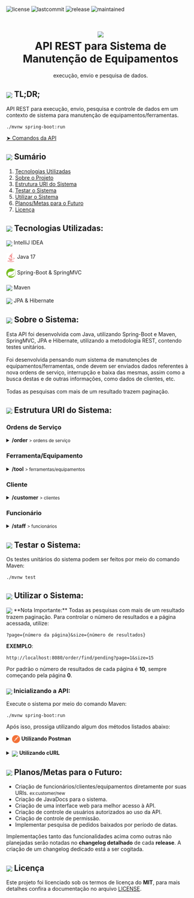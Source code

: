 ![license](https://img.shields.io/github/license/imalric/ToolAndEquipmentAPI?style=for-the-badge&color=blueviolet)
![lastcommit](https://img.shields.io/github/last-commit/imalric/ToolAndEquipmentAPI?style=for-the-badge)
![release](https://img.shields.io/github/release-date/imalric/ToolAndEquipmentAPI?style=for-the-badge) 
![maintained](https://img.shields.io/badge/maintained-no%20(since%2017/02/2023)-inactive?style=for-the-badge)

<span align="center">
    <h1 style="font-weight:bold">
    <img width="40" style="vertical-align:middle" src="https://em-content.zobj.net/thumbs/120/microsoft/319/toolbox_1f9f0.png"/> 
    <br/>
        API REST para Sistema de Manutenção de Equipamentos
    </h1>
    <p>execução, envio e pesquisa de dados.</p>
</span>

<h2><img width="22" style="vertical-align:middle" src="https://em-content.zobj.net/thumbs/120/microsoft/319/sleeping-face_1f634.png"/> TL;DR;</h2>
API REST para execução, envio, pesquisa e controle de dados em um contexto de sistema para manutenção de equipamentos/ferramentas.
<br/>

```shell
./mvnw spring-boot:run
```
<a href="#commands">➤ Comandos da API</a>

<h2><img width="22" style="vertical-align:middle" src="https://em-content.zobj.net/thumbs/120/microsoft/319/bookmark-tabs_1f4d1.png"/> Sumário</h2>
<ol>
    <li><a href="#tech">Tecnologias Utilizadas</a></li>
    <li><a href="#about">Sobre o Projeto</a></li>
    <li><a href="#structure">Estrutura URI do Sistema</a></li>
    <li><a href="#test">Testar o Sistema</a></li>
    <li><a href="#use">Utilizar o Sistema</a></li>
    <li><a href="#plans">Planos/Metas para o Futuro</a></li>
    <li><a href="#license">Licença</a></li>
</ol>

<h2 id="tech"><img width="22" style="vertical-align:middle" src="https://em-content.zobj.net/thumbs/120/microsoft/319/man-technologist_1f468-200d-1f4bb.png"/> Tecnologias Utilizadas:</h2>

<img style="vertical-align:middle" width="25" src="https://upload.wikimedia.org/wikipedia/commons/9/9c/IntelliJ_IDEA_Icon.svg"/>
IntelliJ IDEA
<br/>
<br/>
<img style="vertical-align:middle" width="25" src="https://raw.githubusercontent.com/devicons/devicon/1119b9f84c0290e0f0b38982099a2bd027a48bf1/icons/java/java-plain.svg"/>
Java 17
<br/>
<br/>
<img style="vertical-align:middle" width="25" src="https://raw.githubusercontent.com/devicons/devicon/1119b9f84c0290e0f0b38982099a2bd027a48bf1/icons/spring/spring-original.svg"/>
Spring-Boot & SpringMVC
<br/>
<br/>
<img style="vertical-align:middle" width="25" src="https://upload.wikimedia.org/wikipedia/commons/7/7e/Apache_Feather_Logo.svg"/>
Maven
<br/>
<br/>
<img style="vertical-align:middle" width="25" src="https://www.vectorlogo.zone/logos/hibernate/hibernate-icon.svg"/>
JPA & Hibernate

<h2 id="about"><img width="22" style="vertical-align:middle" src="https://em-content.zobj.net/thumbs/120/microsoft/319/information_2139-fe0f.png"/> Sobre o Sistema:</h2>
Esta API foi desenvolvida com Java, utilizando Spring-Boot e Maven, SpringMVC, JPA e Hibernate,
utilizando a metodologia REST, contendo testes unitários.
<br/>
<br/>
Foi desenvolvida pensando num sistema de manutenções de equipamentos/ferramentas, onde devem ser
enviados dados referentes à nova ordens de serviço, interrupção e baixa das mesmas, assim como a busca destas e de outras
informações, como dados de clientes, etc.
<br/>
<br/>
Todas as pesquisas com mais de um resultado trazem paginação.

<h2 id="structure"><img width="22" style="vertical-align:middle" src="https://em-content.zobj.net/thumbs/120/microsoft/319/man-construction-worker_1f477-200d-2642-fe0f.png"/>️ Estrutura URI do Sistema:</h2>
<h3>Ordens de Serviço</h3>
<details>
<summary><strong>/order</strong> <small> > ordens de serviço</small></summary>

<h5>/new <small>> criar nova ordem de serviço </small>[POST]</h5>
<h5>/interrupt/{id} <small>> interrompe uma ordem de serviço por ID </small>[PUT]</h5>
<h5>/resume/{id} <small>> retoma uma ordem de serviço interrompida por ID </small>[PUT]</h5>
<h5>/close/{id} <small>> baixa uma ordem de serviço por ID </small>[PUT]</h5>
<h5>/{id} <small>> excluir uma ordem de serviço por ID </small>[DELETE]</h5>
<h5>/find/{id} <small>> encontrar uma ordem de serviço por ID </small>[GET]</h5>
<h5>/find/pending <small>> encontrar todas as ordens de serviço pendentes </small>[GET]</h5>
<h5>/find/customer/{id}/pending <small>> encontrar todas as ordens de serviço pendentes pelo
ID do cliente </small>[GET]</h5>
<h5>/find/staff/{id}/pending <small>> encontrar todas as ordens de serviço pendentes pelo
ID do funcionário </small>[GET]</h5>
<h5>/find/closed <small>> encontrar todas as ordens de serviço baixadas </small>[GET]</h5>
<h5>/find/customer/{id}/closed <small>> encontrar todas as ordens de serviço baixadas pelo
ID do cliente </small>[GET]</h5>
<h5>/find/staff/{id}/closed <small>> encontrar todas as ordens de serviço baixadas pelo
ID do funcionário </small>[GET]</h5>

</details>

<h3>Ferramenta/Equipamento</h3>
<details>
<summary><strong>/tool</strong> <small> > ferramentas/equipamentos</small></summary>

<h5>/new <small>> cadastrar uma nova ferramenta </small>[POST]</h5>
<h5>/find/{id} <small>> encontrar uma ferramenta/equipamento por ID </small>[GET]</h5>
<h5>/find/active <small>> encontrar todas as ferramentas/equipamentos ativos </small>[GET]</h5>

</details>

<h3>Cliente</h3>
<details>
<summary><strong>/customer</strong> <small> > clientes</small></summary>

<h5>/new <small>> cadastrar um novo cliente </small>[POST]</h5>
<h5>/find/{id} <small>> encontrar um cliente por ID </small>[GET]</h5>
<h5>/find/cpf/{cpf} <small>> encontrar um cliente por CPF </small>[GET]</h5>
<h5>/find/active <small>> encontrar todos os clientes ativos </small>[GET]</h5>

</details>

<h3>Funcionário</h3>
<details>
<summary><strong>/staff</strong> <small> > funcionários</small></summary>

<h5>/new <small>> cadastrar um novo funcionário </small>[POST]</h5>
<h5>/find/{id} <small>> encontrar um funcionário por ID </small>[GET]</h5>
<h5>/find/cpf/{cpf} <small>> encontrar um funcionário por CPF </small>[GET]</h5>
<h5>/find/active <small>> encontrar todos os funcionários ativos </small>[GET]</h5>

</details>

<h2 id="test"><img style="vertical-align:middle" width="22" src="https://em-content.zobj.net/thumbs/120/microsoft/319/test-tube_1f9ea.png"/> Testar o Sistema:</h2>
Os testes unitários do sistema podem ser feitos por meio do comando Maven:

```shell
./mvnw test
```

<h2 id="use"><img style="vertical-align:middle" width="22" src="https://em-content.zobj.net/thumbs/120/microsoft/319/desktop-computer_1f5a5-fe0f.png"/> Utilizar o Sistema:</h2>
<img width="22" style="vertical-align:middle" src="https://em-content.zobj.net/thumbs/120/microsoft/319/warning_26a0-fe0f.png"/>
**Nota Importante:**
Todas as pesquisas com mais de um resultado trazem paginação.
Para controlar o número de resultados e a página acessada, utilize:

```url
?page={número da página}&size={número de resultados}
```

**EXEMPLO**:

```url
http://localhost:8080/order/find/pending?page=1&size=15
```

Por padrão o número de resultados de cada página é **10**, sempre começando pela página **0**.
<h3 id="commands"><img style="vertical-align:middle" width="22" src="https://upload.wikimedia.org/wikipedia/commons/5/51/Windows_Terminal_logo.svg"/> Inicializando a API:</h3>
Execute o sistema por meio do comando Maven:

```shell
./mvnw spring-boot:run
```

Após isso, prossiga utilizando algum dos métodos listados abaixo:

<details>
<summary><img style="vertical-align:middle" width="22" src="https://raw.githubusercontent.com/devicons/devicon/df98428ff8c87f28e1c8901c89824b70136bb9c3/icons/postman/postman-original.svg"/><strong> Utilizando Postman</strong></summary>

<details>
<summary><strong>Ordem de Serviço</strong> <small>("/order")</small></summary>

<h4>Criar uma nova ordem de serviço. <small>("/order/new")</small></h4>

```url
POST http://localhost:8080/order/new
```
```JSON
{
  "order_desc": "<descrição do problema>",
  "tool": {
    "id": "<id #opcional (se existir um ferramenta/equipamento com esse ID, irá referenciá-lo)>",
    "tool_type": "<tipo de ferramenta/equipamento (ex:lavadora de pressão)>",
    "tool_brand": "<marca da ferramenta/equipamento (ex:WAP)>"
  },
  "customer": {
    "id": "<id #opcional (se existir um cliente com esse ID, irá referenciá-lo)>",
    "fullname": "<nome do cliente>",
    "cpf": "<cpf do cliente>",
    "phone": "<telefone do cliente>",
    "email": "<email do cliente>"
  },
  "staff": {
    "id": "<id #opcional (se existir um funcionário com esse ID, irá referenciá-lo)>",
    "fullname": "<nome do funcionário>",
    "cpf": "<cpf do funcionário>",
    "role": "<cargo do funcionário>"
  },
  "begin_date": "<data de inicio da ordem de serviço (yyyy-MM-dd)>"
}
```

<h4>Encontrar uma ordem de serviço por ID. <small>("order/find/<strong>{id}</strong>")</small></h4>

```url
GET http://localhost:8080/order/find/{id}
```

<details>
<summary>Encontrar ordens de serviço pendentes... </summary>

<h4><strong>PENDENTES > TODAS...</strong> <small>("order/find/pending")</small></h4>

```url
GET http://localhost:8080/order/find/pending
```

<h4><strong>PENDENTES > POR CLIENTE...</strong> <small>("/order/find/customer/<strong>{id}</strong>/pending")</small></h4>

```url
GET http://localhost:8080/order/find/customer/{id do cliente}/pending
```

<h4><strong>PENDENTES > POR FUNCIONÁRIO...</strong> <small>("/order/find/staff/<strong>{id}</strong>/pending")</small></h4>

```url
GET http://localhost:8080/order/find/staff/{id do funcionário}/pending
```

</details>

<br/>

<details>
<summary>Encontrar ordens de serviço baixadas... </summary>

<h4><strong>BAIXADAS > TODAS...</strong> <small>("order/find/closed")</small></h4>

```url
GET http://localhost:8080/order/find/closed
```

<h4><strong>BAIXADAS > POR CLIENTE...</strong> <small>("/order/find/customer/<strong>{id}</strong>/closed")</small></h4>

```url
GET http://localhost:8080/order/find/customer/{id do cliente}/closed
```

<h4><strong>BAIXADAS > POR FUNCIONÁRIO...</strong> <small>("/order/find/staff/<strong>{id}</strong>/closed")</small></h4>

```url
GET http://localhost:8080/order/find/staff/{id do funcionário}/closed
```

</details>

<h4><strong>Interromper uma ordem de serviço por ID. <small>("/order/interrupt/<strong>{id}</strong>")</small></strong></h4>

```url
PUT localhost:8080/order/interrupt/{id da ordem de serviço}
```
```JSON
{ 
    "action_desc": "<descrição da motivação da interrupção>",
    "staff": {"id": "<id do funcionário responsável>"} 
}
```

<h4><strong>Retomar uma ordem de serviço interrompida por ID. <small>("/order/resume/<strong>{id}</strong>")</small></strong></h4>

```url
PUT localhost:8080/order/resume/{id da ordem de serviço}
```
```JSON
{
  "action_desc": "<descrição da motivação da retomada>",
  "staff": {"id": "<id do funcionário responsável>"}
}
```

<h4><strong>Baixar uma ordem de serviço por ID. <small>("/order/close/<strong>{id}</strong>")</small></strong></h4>

```url
PUT localhost:8080/order/close/{id da ordem de serviço}
```
```JSON
{
  "action_desc": "<descrição da motivação/processo da baixa>",
  "staff": {"id": "<id do funcionário responsável>"}
}
```

<h4><strong>Excluír uma ordem de serviço por ID. <small>("/order/<strong>{id}</strong>")</small></strong></h4>

```url
DELETE localhost:8080/order/{id da ordem de serviço}
```

</details>

<details>
<summary><strong>Ferramenta/Equipamento</strong> <small>("/tool")</small></summary>

<h4>Cadastrar uma nova ferramenta/equipamento<small>("/tool/new")</small></h4>

```url
POST http://localhost:8080/tool/new
```
```JSON
{
    "tool_type": "<tipo de ferramenta/equipamento (ex:lavadora de pressão)>",
    "tool_brand": "<marca da ferramenta/equipamento (ex:WAP)>"
}
```

<h4>Encontrar uma ferramenta/equipamento por ID. <small>("/tool/find/<strong>{id}</strong>")</small></h4>

```url
GET http://localhost:8080/tool/find/{id da ferramenta/equipamento}
```

<h4>Encontrar todas as ferramentas/equipamentos ativos. <small>("/tool/find/active")</small></h4>

```url
GET http://localhost:8080/tool/find/active
```

</details>

<details>
<summary><strong>Cliente</strong> <small>("/customer")</small></summary>

<h4>Cadastrar um novo cliente<small>("/customer/new")</small></h4>

```url
POST http://localhost:8080/customer/new
```
```JSON
{
    "fullname": "<nome do cliente>",
    "cpf": "<cpf do cliente>",
    "phone": "<telefone do cliente>",
    "email": "<email do cliente>"
}
```

<h4>Encontrar um cliente por ID. <small>("/customer/find/<strong>{id}</strong>")</small></h4>

```url
GET http://localhost:8080/customer/find/{id do cliente}
```

<h4>Encontrar um cliente por CPF. <small>("/customer/find/cpf<strong>{cpf}</strong>")</small></h4>

```url
GET http://localhost:8080/customer/find/cpf/{cpf do cliente}
```

<h4>Encontrar todos os clientes ativos. <small>("/customer/find/active")</small></h4>

```url
GET http://localhost:8080/customer/find/active
```

</details>

<details>
<summary><strong>Funcionário</strong> <small>("/staff")</small></summary>

<h4>Cadastrar um novo funcionário<small>("/staff/new")</small></h4>

```url
POST http://localhost:8080/staff/new
```
```JSON
{
    "fullname": "<nome do funcionário>",
    "cpf": "<cpf do funcionário>",
    "role": "<cargo do funcionário>"
}
```

<h4>Encontrar um funcionário por ID. <small>("/staff/find/<strong>{id}</strong>")</small></h4>

```url
GET http://localhost:8080/staff/find/{id do funcionário}
```

<h4>Encontrar um funcionário por CPF. <small>("/staff/find/cpf<strong>{cpf}</strong>")</small></h4>

```url
GET http://localhost:8080/staff/find/cpf/{cpf do funcionário}
```

<h4>Encontrar todos os funcionários ativos. <small>("/staff/find/active")</small></h4>

```url
GET http://localhost:8080/staff/find/active
```

</details>

</details>

<br/>

<details>
<summary><img style="vertical-align:middle" width="25" src="https://raw.githubusercontent.com/curl/curl-www/5fc82e3f291cd33cce5ad61d92d50e78975d301f/logo/curl-symbol.svg"/> <strong>Utilizando cURL</strong></summary>

<details>
<summary><strong>Ordem de Serviço</strong> <small>("/order")</small></summary>

<h4>(POST) Criar uma nova ordem de serviço. <small>("/order/new")</small></h4>

```shell
curl --location 'localhost:8080/order/new' \
--header 'Content-Type: application/json' \
--data-raw '{
    "order_desc": <descrição do problema>,
    "tool": {
        "id": <id #opcional (se existir um ferramenta/equipamento com esse ID, irá referenciá-lo)>,
        "tool_type": <tipo de ferramenta/equipamento (ex:lavadora de pressão)>,
        "tool_brand": <marca da ferramenta/equipamento/equipamento (ex:WAP)>
    },
    "customer": {
        "id": <id #opcional (se existir um cliente com esse ID, irá referenciá-lo)>,
        "fullname": <nome do cliente>,
        "cpf": <cpf do cliente>,
        "phone": <telefone do cliente>,
        "email": <email do cliente>
    },
    "staff": {
        "id": <id #opcional (se existir um funcionário com esse ID, irá referenciá-lo)>,
        "fullname": <nome do funcionário>,
        "cpf": <cpf do funcionário>,
        "role": <cargo do funcionário>
    },
    "begin_date": <data de inicio da ordem de serviço (yyyy-MM-dd)>
}'
```

<h4>(GET) Encontrar uma ordem de serviço por ID. <small>("order/find/<strong>{id}</strong>")</small></h4>

```shell
curl --location 'localhost:8080/order/find/<id da ordem de serviço>' \
--data ''
```

<details>
<summary>(GET) Encontrar ordens de serviço pendentes... </summary>

<h4><strong>PENDENTES > TODAS...</strong> <small>("order/find/pending")</small></h4>

```shell
curl --location 'localhost:8080/order/find/pending' \
--data ''
```

<h4><strong>PENDENTES > POR CLIENTE...</strong> <small>("/order/find/customer/<strong>{id}</strong>/pending")</small></h4>

```shell
curl --location 'localhost:8080/order/find/customer/<id do cliente>/pending' \
--data ''
```

<h4><strong>PENDENTES > POR FUNCIONÁRIO...</strong> <small>("/order/find/staff/<strong>{id}</strong>/pending")</small></h4>

```shell
curl --location 'localhost:8080/order/find/customer/<id do funcionário>/pending' \
--data ''
```

</details>

<br/>

<details>
<summary>(GET) Encontrar ordens de serviço baixadas... </summary>

<h4><strong>BAIXADAS > TODAS...</strong> <small>("order/find/closed")</small></h4>

```shell
curl --location 'localhost:8080/order/find/closed' \
--data ''
```

<h4><strong>BAIXADAS > POR CLIENTE...</strong> <small>("/order/find/customer/<strong>{id}</strong>/closed")</small></h4>

```shell
curl --location 'localhost:8080/order/find/customer/<id do cliente>/closed' \
--data ''
```

<h4><strong>BAIXADAS > POR FUNCIONÁRIO...</strong> <small>("/order/find/staff/<strong>{id}</strong>/closed")</small></h4>

```shell
curl --location 'localhost:8080/order/find/customer/<id do funcionário>/closed' \
--data ''
```

</details>

<h4><strong>(PUT) Interromper uma ordem de serviço por ID. <small>("/order/interrupt/<strong>{id}</strong>")</small></strong></h4>

```shell
curl --location --request PUT 'localhost:8080/order/interrupt/<id da ordem de serviço>' \
--header 'Content-Type: application/json' \
--data '{ 
"action_desc": <descrição da motivação da interrupção>,
"staff": {"id": <id do funcionário responsável>} 
}
'
```

<h4><strong>(PUT) Retomar uma ordem de serviço interrompida por ID. <small>("/order/resume/<strong>{id}</strong>")</small></strong></h4>

```shell
curl --location --request PUT 'localhost:8080/order/resume/<id da ordem de serviço>' \
--header 'Content-Type: application/json' \
--data '{ 
"action_desc": <descrição da motivação da retomada>,
"staff": {"id": <id do funcionário responsável>} 
}
'
```

<h4><strong>(PUT) Baixar uma ordem de serviço por ID. <small>("/order/close/<strong>{id}</strong>")</small></strong></h4>

```shell
curl --location --request PUT 'localhost:8080/order/close/<id da ordem de serviço>' \
--header 'Content-Type: application/json' \
--data '{ 
"action_desc": <descrição da motivação/processo da baixa>,
"staff": {"id": <id do funcionário responsável>} 
}
'
```

<h4><strong>(DELETE) Excluír uma ordem de serviço por ID. <small>("/order/<strong>{id}</strong>")</small></strong></h4>

```shell
curl --location --request DELETE 'localhost:8080/order/<id da ordem de serviço>' \
--data ''
```

</details>

<details>
<summary><strong>Ferramenta/Equipamento</strong> <small>("/tool")</small></summary>

<h4>(POST) Cadastrar uma nova ferramenta/equipamento.<small>("/tool/new")</small></h4>

```shell
curl --location 'localhost:8080/tool/new' \
--header 'Content-Type: application/json' \
--data '{
    "tool_type": <tipo de ferramenta/equipamento (ex:lavadora de pressão)>,
    "tool_brand": <marca da ferramenta/equipamento (ex:WAP)>
}'
```

<h4>(GET) Encontrar uma ferramenta/equipamento por ID. <small>("/tool/find/<strong>{id}</strong>")</small></h4>

```shell
curl --location 'localhost:8080/tool/find/<id da ferramenta/equipamento>' \
--data ''
```

<h4>(GET) Encontrar todas as ferramentas/equipamentos ativos. <small>("/tool/find/active")</small></h4>

```shell
curl --location 'localhost:8080/tool/find/active' \
--data ''
```

</details>

<details>
<summary><strong>Cliente</strong> <small>("/customer")</small></summary>

<h4>(POST) Cadastrar um novo cliente.<small>("/customer/new")</small></h4>

```shell
curl --location 'localhost:8080/customer/new' \
--header 'Content-Type: application/json' \
--data '{
        "fullname": <nome do cliente>,
        "cpf": <cpf do cliente>,
        "phone": <telefone do cliente>,
        "email": <email do cliente>
    }'
```

<h4>(GET) Encontrar um cliente por ID. <small>("/customer/find/<strong>{id}</strong>")</small></h4>

```shell
curl --location 'localhost:8080/customer/find/<id do cliente>' \
--data ''
```

<h4>(GET) Encontrar um cliente por CPF. <small>("/customer/find/cpf/<strong>{id}</strong>")</small></h4>

```shell
curl --location 'localhost:8080/customer/find/cpf/<cpf do cliente>' \
--data ''
```

<h4>(GET) Encontrar todos os clientes ativos. <small>("/customer/find/active")</small></h4>

```shell
curl --location 'localhost:8080/customer/find/active' \
--data ''
```

</details>

<details>
<summary><strong>Funcionário</strong> <small>("/staff")</small></summary>

<h4>(POST) Cadastrar um novo funcionário.<small>("/staff/new")</small></h4>

```shell
curl --location 'localhost:8080/staff/new' \
--header 'Content-Type: application/json' \
--data '{
    "fullname": <nome do funcionário>,
    "cpf": <cpf do funcionário>,
    "role": <cargo do funcionário>
}'
```


<h4>(GET) Encontrar um funcionário por ID. <small>("/staff/find/<strong>{id}</strong>")</small></h4>

```shell
curl --location 'localhost:8080/staff/find/<id do funcionário>' \
--data ''
```

<h4>(GET) Encontrar um funcionário por CPF. <small>("/staff/find/cpf/<strong>{id}</strong>")</small></h4>

```shell
curl --location 'localhost:8080/staff/find/cpf/<cpf do funcionário>' \
--data ''
```

<h4>(GET) Encontrar todos os funcionários ativos. <small>("/staff/find/active")</small></h4>

```shell
curl --location 'localhost:8080/staff/find/active' \
--data ''
```

</details>

</details>

<h2 id="plans"><img style="vertical-align:middle" width="25" src="https://em-content.zobj.net/thumbs/120/microsoft/319/telescope_1f52d.png"/> Planos/Metas para o Futuro:</h2>
<ul>
    <li>Criação de funcionários/clientes/equipamentos diretamente por suas URIs. <small>ex:customer/new</small></li>
    <li>Criação de JavaDocs para o sistema.</li>
    <li>Criação de uma interface web para melhor acesso à API.</li>
    <li>Criação de controle de usuários autorizados ao uso da API.</li>
    <li>Criação de controle de permissão.</li>
    <li>Implementar pesquisa de pedidos baixados por período de datas.</li>
</ul>

Implementações tanto das funcionalidades acima como outras não planejadas serão notadas no **changelog detalhado**
de cada **release**. 
A criação de um changelog dedicado está a ser cogitada.

<h2 id="license"><img style="vertical-align:middle" width="25" src="https://em-content.zobj.net/thumbs/120/microsoft/319/balance-scale_2696-fe0f.png"/> Licença</h2>

Este projeto foi licenciado sob os termos de licença do **MIT**, para mais detalhes confira a documentação no arquivo <a href="https://github.com/imAlric/ToolAndEquipmentAPI/blob/main/LICENSE">LICENSE</a>.